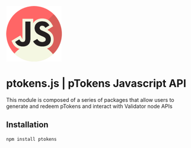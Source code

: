 <img src="./img/ptokens-js.png" width="150" height="150">

# ptokens.js | pTokens Javascript API

This module is composed of a series of packages that allow users to generate and redeem pTokens and interact with Validator node APIs

## Installation

```
npm install ptokens
```
